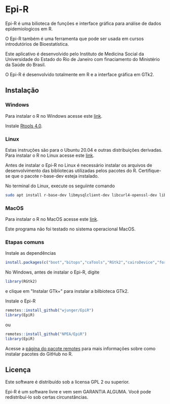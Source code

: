 # Epi-R
Epi-R é uma bilioteca de funções e interface gráfica para análise de dados epidemiologicos em R.

O Epi-R também é uma ferramenta que pode ser usada em cursos introdutórios de Bioestatística.

Este aplicativo é desenvolvido pelo Instituto de Medicina Social da Universidade do Estado do Rio de Janeiro com finaciamento do Ministério da Saúde do Brasil.

O Epi-R é desenvolvido totalmente em R e a interface gráfica em GTk2.


## Instalação


### Windows

Para instalar o R no Windows acesse este [link](https://cloud.r-project.org/bin/windows/).

Instale [Rtools 4.0](https://cran.r-project.org/bin/windows/Rtools/).


### Linux

Estas instruções são para o Ubuntu 20.04 e outras distribuições derivadas.
Para instalar o R no Linux acesse este [link](https://cloud.r-project.org/bin/linux/).

Antes de instalar o Epi-R no Linux é necessário instalar os arquivos de desenvolvimento das bibliotecas utilizadas pelos pacotes do R. Certifique-se que o pacote r-base-dev esteja instalado.

No terminal do Linux, execute os seguiinte comando
```sh
sudo apt install r-base-dev libmysqlclient-dev libcurl4-openssl-dev libxml2-dev unixodbc-dev libcairo2-dev libxt-dev libgtk2.0-dev

```

### MacOS
Para instalar o R no MacOS acesse este [link](https://cloud.r-project.org/bin/macosx/).

Este programa não foi testado no sistema operacional MacOS.


### Etapas comuns

Instale as dependências

```r
install.packages(c("boot","bitops","caTools","RGtk2","cairoDevice","foreign","lattice","DBI","RODBC","RSQLite","zoo","lmtest","akima","gam","gtools","gdata","gplots","remotes"), dep=TRUE)
```
No Windows, antes de instalar o Epi-R, digite
```r
library(RGtk2)
```
e clique em "Instalar GTk+" para instalar a bilbioteca GTk2.

Instale o Epi-R

```r
remotes::install_github("wjunger/EpiR")
library(EpiR)
```

ou

```r
remotes::install_github("NPEA/EpiR")
library(EpiR)
```




Acesse a [página do pacote remotes](https://github.com/r-lib/remotes) para mais informações sobre como instalar pacotes do GitHub no R.


## Licença
Este software é distribuído sob a licensa GPL 2 ou superior.

Epi-R é um software livre e vem sem GARANTIA ALGUMA.
Você pode redistribuí-lo sob certas circunstâncias.
